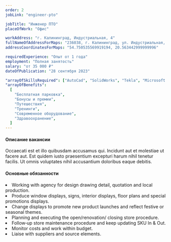 ```yaml
---
order: 2
jobLink: "engineer-pto"

jobTitle: "Инженер ПТО"
placeOfWork: "Офис"

workAddress: "г. Калининград, Индустриальная, 4"
fullNameOfAddressForMaps: "236038, г. Калининград, ул. Индустриальная, 4"
addressCoordinatesForMaps: "54.750535569919194, 20.563442999999996"

requiredExperience: "Опыт от 1 года"
employment: "Полная занятость"
salary: "от 35 000 ₽"
dateOfPublication: "28 сентября 2023"

"arrayOfSkillsRequired": ["AutoCad", "SolidWorks", "Tekla", "Microsoft Office"]
"arrayOfBenefits":
  [
    "Бесплатная парковка",
    "Бонусы и премии",
    "Путешествия",
    "Тренинги",
    "Современное оборудование",
    "Здравоохранение",
  ]
---
```


#### Описание вакансии

Occaecati est et illo quibusdam accusamus qui. Incidunt aut et molestiae ut facere aut. Est quidem iusto praesentium excepturi harum nihil tenetur facilis. Ut omnis voluptates nihil accusantium doloribus eaque debitis.

#### Основные обязанности

<li>Working with agency for design drawing detail, quotation and local production.</li>
<li>Produce window displays, signs, interior displays, floor plans and special promotions displays.</li>
<li>Change displays to promote new product launches and reflect festive or seasonal themes.</li>
<li>Planning and executing the open/renovation/ closing store procedure.</li>
<li>Follow‐up store maintenance procedure and keep updating SKU In & Out.</li>
<li>Monitor costs and work within budget.</li>
<li>Liaise with suppliers and source elements.</li>

